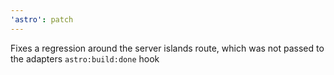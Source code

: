 ```yaml
---
'astro': patch
---
```


Fixes a regression around the server islands route, which was not passed to the adapters `astro:build:done` hook
